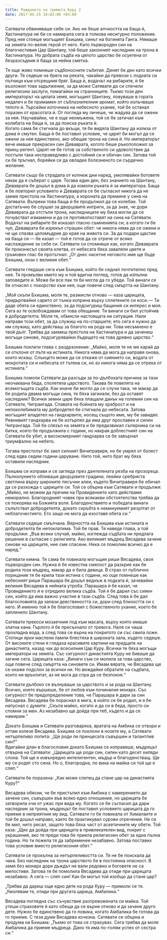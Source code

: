 ```yaml
---
title: Раждането на тримата Куру 2
date: 2017-05-25 19:03:00 +03:00
---
```


Сатявати обвиняваше себе си. Ако не беше алчността на баща ѝ, Хастинапура не би се намирала сега в толкова несигурно положение. Пред нея стоеше могъщият Бхишма, синът на богинята Ганга. Нямаше на земята по-велик герой от него. Като първороден син на благочестивия Цар Шантану, той беше законният наследник на трона в Хастинапура. Но добрата съдба на цялото царство бе осуетена от безразсъдния ѝ баща за нейна сметка.

Тя още живо помнеше съдбоносните събития. Денят бе ден като всички други. Тя седеше на брега на реката, чакайки да превози с лодката си пътници към отсрещния бряг. Баща ѝ, водачът на рибарите, ѝ бе възложил това задължение, за да може Сатявати да си спечели религиозни заслуги, помагайки на странниците. Тъкмо този ден императорът на цялата земя, могъщият Шантану, ловуваше в гората недалеч и бе примамен от съблазнителния аромат, който излъчваше тялото ѝ. Търсейки източника на небесното ухание, той бе останал поразен от красотата ѝ. От погледа му личеше, че жадува да се ожени за нея. Научавайки, че е още неомъжена, той се бе затичал към колибата на баща ѝ, за да поиска ръката ѝ.\
Когато сама бе стигнала до вкъщи, тя бе видяла Шантану да излиза от дома ѝ смутен. Баща ѝ бе поставил условие, че царят би могъл да се ожени за нея единствено, ако обещае трона на сина ѝ. Но императорът вече имаше прекрасен син Деваврата, когото беше ръкоположил за принц-регент. Царят не бе готов за собственото си удоволствие да постъпи така несправедливо с достойния си и обичан син. Затова той си бе тръгнал, борейки се да овладее болезненото си сърдечно желание.

Сатявати също бе страдала от копнеж дни наред, умолявайки боговете някак да я съберат с царя. Тогава един ден, без знанието на Шантану, Деваврата бе дошъл в дома ѝ да измоли ръката ѝ за императора. Баща ѝ бе повторил условието и Деваврата се бе съгласил никога да не заеме престола на Хастинапура, а короната да премине у сина на Сатявати. Въпреки това баща ѝ бе продължил да се колебае. Той достатъчно бе слушал за дворцовите интриги, за да знае, че дори Деваврата да отстъпи трона, наследниците му биха могли да се почувстват измамени и да се противопоставят на сина на Сатявати. Водачът на рибарите бе изказал гласно съмненията си; а когато ги бе чул, Деваврата бе изрекъл страшен обет: че никога няма да се ожени и че ще спазва целомъдрие до края на живота си. За да подари щастие на баща си — бе казал — той е готов да се отрече от всяко наслаждение за себе си. Сатявати си спомняше как, когато Деваврата бе произнесъл своята клетва, от небесата бяха заваляли цветя и гръмовен глас бе протътнал: „От днес насетне неговото име ще бъде Бхишма, онзи с великия обет.“

Сатявати гледаше сега към Бхишма, който бе седнал почтително пред нея. Тя промълви името му и той вдигна поглед, готов да изпълни заповедите ѝ. Може би все пак тя би могла да го убеди. Той винаги се бе отнасял с покорство към нея, още повече след смъртта на Шантану.

„Мой скъпи Бхишма, моля те, размисли отново — каза царицата, придърпвайки сарито от тънка коприна върху сплетените си коси. — Ти даде обета си единствено, за да подсигуриш бащиния си интерес и моя. Сега аз те освобождавам от това обещание. Ти винаги си бил устойчив в добродетелта. Моля те, обмисли настоящата ни ситуация. Нали направи този обет, за да служиш на по-старшите; ето сега е нужно да им служиш, като действаш за благото на рода ни. Това несъмнено е твой дълг. Трябва да заемеш престола на Хастинапура и да заченеш могъщи синове, подсигурявайки бъдещето на това древно царство.“

Бхишма поклати глава с раздразнение: „Майко, моля те не ме карай да се отклоня от пътя на истината. Никога няма да мога да направя онова, което искаш. Слънцето може да се откаже от сиянието си, водата от мокротата си и небесата от тътена си, но аз никога няма да се отрека от истината.“

Бхишма помоли Сатявати да разсъди за по-дълбоката причина за тази неочаквана беда, сполетяла царството. Такава бе повелята на всемогъщата съдба. Как иначе би могло да се случи така, че макар да бе родила двама могъщи сина, те бяха загинали, без да оставят наследник? Всички земни царе бяха плащали данък на големия син на Сатявати, Читрангада. Славата на бойната му храброст и на непоколебимата му добродетел бе стигнала до небесата. Затова могъщият владетел на гандхарвите, носещ същото име, му бе завидял. Ревнивият гандхарва не бе изтърпял да има друг прославен и силен Читрангада. Той бе слязъл на земята и бе предизвикал съперника си на битка, която бе продължила с години, но накрая доблестният син на Сатявати бе убит, а високомерният гандхарва се бе завърнал триумфално на небето.

Тогава престолът бе заел силният Вичитравиря, но бе умрял от болест след едва седем години царуване. Нито той, нито брат му бяха оставили наследник.

Бхишма се изправи и се загледа през дантелената резба на прозореца. Пълнолунието обливаше дворцовите градини, леейки сребриста светлина върху широките пясъчни алеи, където Вичитравиря бе обичал да се разхожда с цариците си. Той се обърна към Сатявати и продължи: „Майко, не можем да пречим на Провидението като действаме неморално. Благородният човек при всякакви обстоятелства трябва да се покорява на Божията воля. Благоденствието и победата винаги съпътстват добродетелта, докато скръбта е неминуемият резултат от неблагочестието. Ето защо не мога да изоставя обета си.“

Сатявати седеше смълчана. Верността на Бхишма към истината и добродетелта бе непоклатима. Той бе прав. Тя наведе глава, а той продължи: „Във всеки случай, майко, изглежда съдбата ни предлага решение в съгласие с религията. Ако великият мъдрец Вясадева зачене синове на цариците, ние сме спасени. Нека се помолим всичко да е наред.“

Сатявати кимна. Тя сама бе повикала могъщия риши Вясадева, своя първороден син. Нужна ѝ бе известна смелост да разкрие как бе родила този мъдрец, макар да е била девица. В страх от публично порицание тя бе крила тази истина с години, но още помнеше как небесният риши Парашара бе дошъл веднъж в лодката ѝ, зачевайки великия Вясадева в нейната утроба. Парашара ѝ бе казал, че Провидението ѝ е отредило велика съдба. Той я бе дарил със сияен син, който да има важно участие в тази съдба. След това ѝ бе дал благословията да запази девствеността си, дори след близостта си с него. И именно той я бе благословил с божественото ухание, което бе запленило Шантану.

Сатявати прекоси мозаечния под към масата, върху която имаше златна кана. Гърлото ѝ бе пресъхнало от тревога. Наля си чаша прохладна вода, а след това се върна на покритото си със свила ложе. Стотици ярки маслени лампи блестяха в широката зала, където седеше. От високите стени я гледаха красивите картини на предците на династията, назад чак до всесилния Цар Куру. Всички те бяха могъщи императори на земята. Със сигурност династията Куру не биваше да загине сега. Царицата каза: „Винаги съм се молила за това царство, още повече след смъртта на синовете си. Имам вярата, че Вясадева ще се окаже подслон за всички ни. Но виждайки обратите на съдбата, които ни връхлитат, аз не мога да спра да се безпокоя.“

Сатявати дълбоко се вълнуваше за царството и за рода на Шантану. Всичко, което вършеше, бе от любов към починалия монарх. Със сигурност бе предопределение това, че Парашара ѝ дари за син Вясадева. Вясадева бе пораснал в мига, в който се бе родил, и я бе напуснал с думите: „Скъпа майко, когато и да си в беда, просто си спомни за мен. Аз незабавно ще дойда при теб, където и да се намирам.“

Докато Бхишма и Сатявати разговаряха, вратата на Амбика се отвори и оттам излезе Вясадева. Бхишма се поклони в нозете му, а Сатявати нетърпеливо попита: „Ще роди ли принцесата съвършен и талантлив син?“\
Вдигайки длан в благословия докато Бхишма се изправяше, мъдрецът отвърна на Сатявати: „Царицата ще роди син, силен като десет хиляди слона. Той ще е извънредно интелигентен, мъдър и благоденстващ. Ще му се родят сто сина. Но о, благородна, по вина на майка си той ще е сляп.“

Сатявати бе поразена: „Как може слепец да стане цар на династията Куру?“

Вясадева обясни, че бе пристъпил към Амбика с намерението да зачене син, съвършен във всяко едно отношение, но царицата бе затворила очи от ужас при вида му. Когато се бе съгласил да дари наследник за трона, мъдрецът бе поставил условието царицата да го приеме в неприятния му вид. Сатявати го бе повикала от Хималаите и той бе дошъл направо, както бе практикувал сурови отречения. Не се бе мил, нито ресал, защото това бяха част от аскетичните му обети. Той каза: „Щях да дойда при царицата в привлекателен вид, покрит с украшения, ако тя преди това бе приела религиозен обет за една пълна година. Но ти пожела тя да забременее незабавно. Затова поставих това условие вместо религиозния обет.“

Сатявати се прокълна за нетърпеливостта си. Тя не бе поискала да чака. Без наследник на трона царството бе в постоянна опасност. В земя без монарх дори дъждът не вали редовно и боговете не са милостиви. Затова тя бе помолила Вясадева да отиде при царицата незабавно. А сега — сляп син! Как би могъл той изобщо да стане цар?

„Трябва да дариш още едно дете на рода Куру — примоли се тя. „Умолявам те, отиди при другата царица, Амбалика.“

Вясадева погледна със съчувствие разтревожената си майка. Той утеши страховете ѝ като обеща да се върне отново и да зачене друго дете. Нужно бе единствено да го повика, когато Амбалика бе готова да го приеме. С тези думи Вясадева изчезна. Сатявати се обърна и продума на Бхишма: „Тъкмо от това се страхувах. Сега трябва да моля Амбалика да приеме мъдреца. Дано тя има по-голям успех от сестра си.“